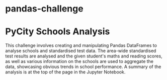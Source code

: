 # pandas-challenge
# PyCity Schools Analysis

This challenge involves creating and manipulating Pandas DataFrames to analyse schools and standardised test data.
The area-wide standardised test results are analysed and the given student's maths and reading scores, as well as various information on the schools are used to aggregate the data, showcasing obvious trends in school performance.
A summary of the analysis is at the top of the page in the Jupyter Notebook.
